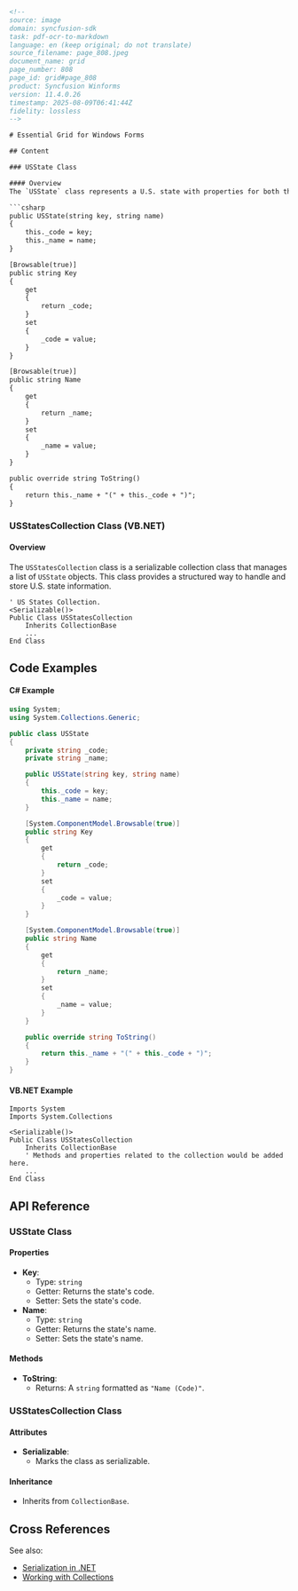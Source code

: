 ```html
<!-- 
source: image
domain: syncfusion-sdk
task: pdf-ocr-to-markdown
language: en (keep original; do not translate)
source_filename: page_808.jpeg
document_name: grid
page_number: 808
page_id: grid#page_808
product: Syncfusion Winforms
version: 11.4.0.26
timestamp: 2025-08-09T06:41:44Z
fidelity: lossless
-->

# Essential Grid for Windows Forms

## Content

### USState Class

#### Overview
The `USState` class represents a U.S. state with properties for both the state's code and name. The class is structured to be browsable and includes an override for the `ToString` method.

```csharp
public USState(string key, string name)
{
    this._code = key;
    this._name = name;
}

[Browsable(true)]
public string Key
{
    get
    {
        return _code;
    }
    set
    {
        _code = value;
    }
}

[Browsable(true)]
public string Name
{
    get
    {
        return _name;
    }
    set
    {
        _name = value;
    }
}

public override string ToString()
{
    return this._name + "(" + this._code + ")";
}
```

### USStatesCollection Class (VB.NET)

#### Overview
The `USStatesCollection` class is a serializable collection class that manages a list of `USState` objects. This class provides a structured way to handle and store U.S. state information.

```vb.net
' US States Collection.
<Serializable()>
Public Class USStatesCollection
    Inherits CollectionBase
    ...
End Class
```

## Code Examples

#### C# Example

```csharp
using System;
using System.Collections.Generic;

public class USState
{
    private string _code;
    private string _name;

    public USState(string key, string name)
    {
        this._code = key;
        this._name = name;
    }

    [System.ComponentModel.Browsable(true)]
    public string Key
    {
        get
        {
            return _code;
        }
        set
        {
            _code = value;
        }
    }

    [System.ComponentModel.Browsable(true)]
    public string Name
    {
        get
        {
            return _name;
        }
        set
        {
            _name = value;
        }
    }

    public override string ToString()
    {
        return this._name + "(" + this._code + ")";
    }
}
```

#### VB.NET Example

```vb.net
Imports System
Imports System.Collections

<Serializable()>
Public Class USStatesCollection
    Inherits CollectionBase
    ' Methods and properties related to the collection would be added here.
    ...
End Class
```

## API Reference

### USState Class

#### Properties
- **Key**: 
  - Type: `string`
  - Getter: Returns the state's code.
  - Setter: Sets the state's code.
- **Name**: 
  - Type: `string`
  - Getter: Returns the state's name.
  - Setter: Sets the state's name.

#### Methods
- **ToString**: 
  - Returns: A `string` formatted as `"Name (Code)"`.

### USStatesCollection Class

#### Attributes
- **Serializable**:
  - Marks the class as serializable.

#### Inheritance
- Inherits from `CollectionBase`.

## Cross References

See also:
- [Serialization in .NET](#serialization-in-.net)
- [Working with Collections](#working-with-collections)

<!-- tags: [winforms, grid, usstate, usstatescollection, serialization, collection] keywords: [usstate, name, key, tostring, serializable, collectionbase] -->
```